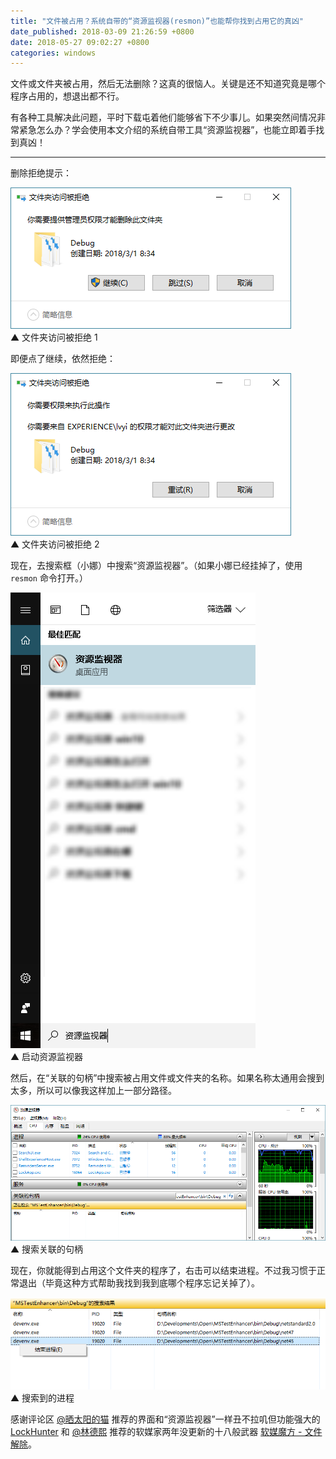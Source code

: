 ```yaml
---
title: "文件被占用？系统自带的“资源监视器(resmon)”也能帮你找到占用它的真凶"
date_published: 2018-03-09 21:26:59 +0800
date: 2018-05-27 09:02:27 +0800
categories: windows
---
```


文件或文件夹被占用，然后无法删除？这真的很恼人。关键是还不知道究竟是哪个程序占用的，想退出都不行。

有各种工具解决此问题，平时下载屯着他们能够省下不少事儿。如果突然间情况非常紧急怎么办？学会使用本文介绍的系统自带工具“资源监视器”，也能立即着手找到真凶！

---

删除拒绝提示：

![文件夹访问被拒绝 1](/static/posts/2018-03-09-21-11-35.png)  
▲ 文件夹访问被拒绝 1

即便点了继续，依然拒绝：

![文件夹访问被拒绝 2](/static/posts/2018-03-09-21-20-10.png)  
▲ 文件夹访问被拒绝 2

现在，去搜索框（小娜）中搜索“资源监视器”。（如果小娜已经挂掉了，使用 `resmon` 命令打开。）

![启动资源监视器](/static/posts/2018-03-09-21-22-07.png)  
▲ 启动资源监视器

然后，在“关联的句柄”中搜索被占用文件或文件夹的名称。如果名称太通用会搜到太多，所以可以像我这样加上一部分路径。

![搜索关联的句柄](/static/posts/2018-03-09-21-23-44.png)  
▲ 搜索关联的句柄

现在，你就能得到占用这个文件夹的程序了，右击可以结束进程。不过我习惯于正常退出（毕竟这种方式帮助我找到我到底哪个程序忘记关掉了）。

![搜索到的进程](/static/posts/2018-03-09-21-25-38.png)  
▲ 搜索到的进程

感谢评论区 [@晒太阳的猫](http://jgrass.cc/) 推荐的界面和“资源监视器”一样丑不拉叽但功能强大的 [LockHunter](http://lockhunter.com/) 和 [@林德熙](https://lindexi.github.io/lindexi/) 推荐的软媒家两年没更新的十八般武器 [软媒魔方 - 文件解除](http://mofang.ruanmei.com/)。
